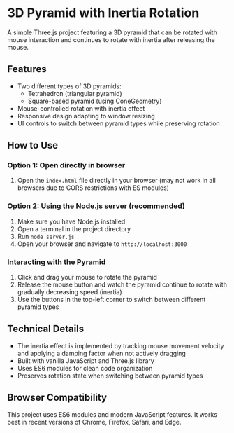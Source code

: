 # 3D Pyramid with Inertia Rotation

A simple Three.js project featuring a 3D pyramid that can be rotated with mouse interaction and continues to rotate with inertia after releasing the mouse.

## Features

- Two different types of 3D pyramids:
  - Tetrahedron (triangular pyramid)
  - Square-based pyramid (using ConeGeometry)
- Mouse-controlled rotation with inertia effect
- Responsive design adapting to window resizing
- UI controls to switch between pyramid types while preserving rotation

## How to Use

### Option 1: Open directly in browser
1. Open the `index.html` file directly in your browser (may not work in all browsers due to CORS restrictions with ES modules)

### Option 2: Using the Node.js server (recommended)
1. Make sure you have Node.js installed
2. Open a terminal in the project directory
3. Run `node server.js`
4. Open your browser and navigate to `http://localhost:3000`

### Interacting with the Pyramid
1. Click and drag your mouse to rotate the pyramid
2. Release the mouse button and watch the pyramid continue to rotate with gradually decreasing speed (inertia)
3. Use the buttons in the top-left corner to switch between different pyramid types

## Technical Details

- The inertia effect is implemented by tracking mouse movement velocity and applying a damping factor when not actively dragging
- Built with vanilla JavaScript and Three.js library
- Uses ES6 modules for clean code organization
- Preserves rotation state when switching between pyramid types

## Browser Compatibility

This project uses ES6 modules and modern JavaScript features. It works best in recent versions of Chrome, Firefox, Safari, and Edge. 
